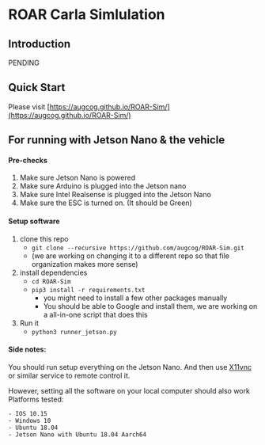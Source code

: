 # ROAR Carla Simlulation

## Introduction
PENDING 

## Quick Start
Please visit [https://augcog.github.io/ROAR-Sim/](https://augcog.github.io/ROAR-Sim/)

## For running with Jetson Nano & the vehicle

#### Pre-checks
1. Make sure Jetson Nano is powered
2. Make sure Arduino is plugged into the Jetson nano
3. Make sure Intel Realsense is plugged into the Jetson Nano
4. Make sure the ESC is turned on. (It should be Green)

#### Setup software
1. clone this repo
    - `git clone --recursive https://github.com/augcog/ROAR-Sim.git`
    - (we are working on changing it to a different repo so that file organization makes more sense) 
2. install dependencies
    - `cd ROAR-Sim` 
    - `pip3 install -r requirements.txt`
        - you might need to install a few other packages manually
        - You should be able to Google and install them, we are working on a all-in-one script that does this
3. Run it
    - `python3 runner_jetson.py`
    
#### Side notes:
You should run setup everything on the Jetson Nano. And then use [X11vnc](https://tecadmin.net/setup-x11vnc-server-on-ubuntu-linuxmint/) or similar service to remote control it. 

However, setting all the software on your local computer should also work
Platforms tested:

    - IOS 10.15
    - Windows 10
    - Ubuntu 18.04
    - Jetson Nano with Ubuntu 18.04 Aarch64